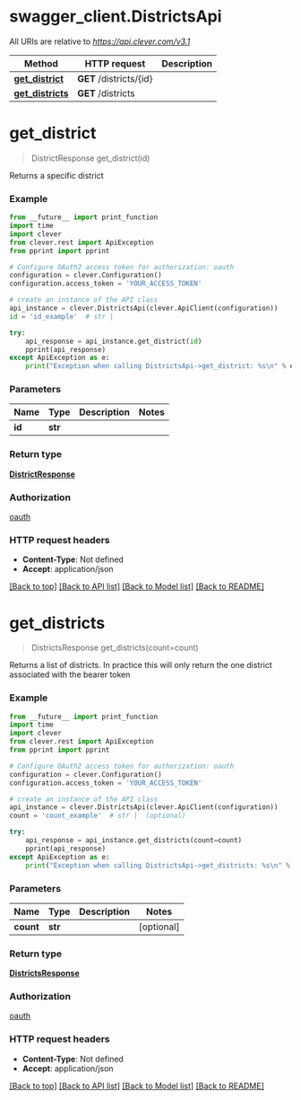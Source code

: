 # swagger_client.DistrictsApi

All URIs are relative to *https://api.clever.com/v3.1*

Method | HTTP request | Description
------------- | ------------- | -------------
[**get_district**](DistrictsApi.md#get_district) | **GET** /districts/{id} | 
[**get_districts**](DistrictsApi.md#get_districts) | **GET** /districts | 

# **get_district**
> DistrictResponse get_district(id)



Returns a specific district

### Example

```python
from __future__ import print_function
import time
import clever
from clever.rest import ApiException
from pprint import pprint

# Configure OAuth2 access token for authorization: oauth
configuration = clever.Configuration()
configuration.access_token = 'YOUR_ACCESS_TOKEN'

# create an instance of the API class
api_instance = clever.DistrictsApi(clever.ApiClient(configuration))
id = 'id_example'  # str | 

try:
    api_response = api_instance.get_district(id)
    pprint(api_response)
except ApiException as e:
    print("Exception when calling DistrictsApi->get_district: %s\n" % e)
```

### Parameters

Name | Type | Description  | Notes
------------- | ------------- | ------------- | -------------
 **id** | **str**|  | 

### Return type

[**DistrictResponse**](DistrictResponse.md)

### Authorization

[oauth](../README.md#oauth)

### HTTP request headers

 - **Content-Type**: Not defined
 - **Accept**: application/json

[[Back to top]](#) [[Back to API list]](../README.md#documentation-for-api-endpoints) [[Back to Model list]](../README.md#documentation-for-models) [[Back to README]](../README.md)

# **get_districts**
> DistrictsResponse get_districts(count=count)



Returns a list of districts. In practice this will only return the one district associated with the bearer token

### Example

```python
from __future__ import print_function
import time
import clever
from clever.rest import ApiException
from pprint import pprint

# Configure OAuth2 access token for authorization: oauth
configuration = clever.Configuration()
configuration.access_token = 'YOUR_ACCESS_TOKEN'

# create an instance of the API class
api_instance = clever.DistrictsApi(clever.ApiClient(configuration))
count = 'count_example'  # str |  (optional)

try:
    api_response = api_instance.get_districts(count=count)
    pprint(api_response)
except ApiException as e:
    print("Exception when calling DistrictsApi->get_districts: %s\n" % e)
```

### Parameters

Name | Type | Description  | Notes
------------- | ------------- | ------------- | -------------
 **count** | **str**|  | [optional] 

### Return type

[**DistrictsResponse**](DistrictsResponse.md)

### Authorization

[oauth](../README.md#oauth)

### HTTP request headers

 - **Content-Type**: Not defined
 - **Accept**: application/json

[[Back to top]](#) [[Back to API list]](../README.md#documentation-for-api-endpoints) [[Back to Model list]](../README.md#documentation-for-models) [[Back to README]](../README.md)

